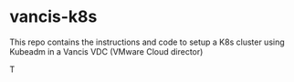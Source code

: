 # vancis-k8s
This repo contains the instructions and code to setup a K8s cluster using Kubeadm in a Vancis VDC (VMware Cloud director)

T
